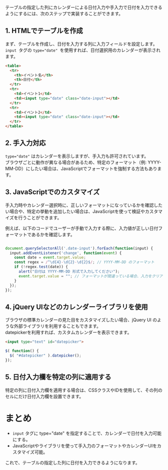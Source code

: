 テーブルの指定した列にカレンダーによる日付入力や手入力で日付を入力できるようにするには、次のステップで実装することができます。

## 1. HTMLでテーブルを作成
まず、テーブルを作成し、日付を入力する列に入力フィールドを設定します。  
`input `タグの `type="date" `を使用すれば、日付選択用のカレンダーが表示されます。

```html
<table>
  <tr>
    <th>イベント名</th>
    <th>日付</th>
  </tr>
  <tr>
    <td>イベント1</td>
    <td><input type="date" class="date-input"></td>
  </tr>
  <tr>
    <td>イベント2</td>
    <td><input type="date" class="date-input"></td>
  </tr>
</table>
```
## 2. 手入力対応
`type="date"` はカレンダーを表示しますが、手入力も許可されています。  
ブラウザごとに動作が異なる場合があるため、特定のフォーマット（例: YYYY-MM-DD）にしたい場合は、JavaScriptでフォーマットを強制する方法もあります。

## 3. JavaScriptでのカスタマイズ
手入力時やカレンダー選択時に、正しいフォーマットになっているかを確認したい場合や、特定の挙動を追加したい場合は、JavaScriptを使って検証やカスタマイズを行うことができます。  

例えば、以下のコードでユーザーが手動で入力する際に、入力値が正しい日付フォーマットであるかを確認します。

``` javascript

document.querySelectorAll('.date-input').forEach(function(input) {
  input.addEventListener('change', function(event) {
    const date = event.target.value;
    const regex = /^\d{4}-\d{2}-\d{2}$/; // YYYY-MM-DD のフォーマット
    if (!regex.test(date)) {
      alert("日付は YYYY-MM-DD 形式で入力してください");
      event.target.value = ""; // フォーマットが間違っている場合、入力をクリア
    }
  });
});
```
## 4. jQuery UIなどのカレンダーライブラリを使用
ブラウザの標準カレンダーの見た目をカスタマイズしたい場合、jQuery UI のような外部ライブラリを利用することもできます。  
datepickerを利用すれば、カスタムカレンダーを表示できます。  

```html
<input type="text" id="datepicker">
```
```javascript
$( function() {
  $( "#datepicker" ).datepicker();
});
```
## 5. 日付入力欄を特定の列に適用する
特定の列に日付入力欄を適用する場合は、CSSクラスやIDを使用して、その列のセルにだけ日付入力欄を設置できます。

# まとめ
- `input` タグに type="date" を指定することで、カレンダーで日付を入力可能にする。
- JavaScriptやライブラリを使って手入力のフォーマットやカレンダーUIをカスタマイズ可能。
  
これで、テーブルの指定した列に日付を入力できるようになります。
